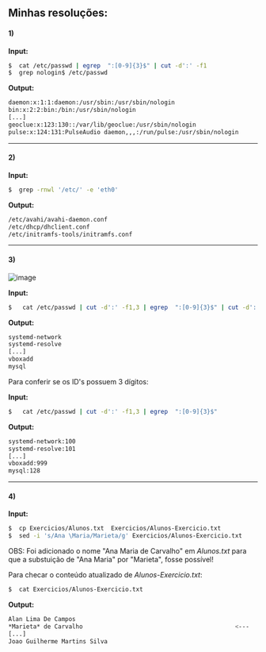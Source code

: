 ## Minhas resoluções:

#### 1)

**Input:**
```bash
$  cat /etc/passwd | egrep  ":[0-9]{3}$" | cut -d':' -f1
$  grep nologin$ /etc/passwd
```
**Output:**
```bash
daemon:x:1:1:daemon:/usr/sbin:/usr/sbin/nologin
bin:x:2:2:bin:/bin:/usr/sbin/nologin
[...]
geoclue:x:123:130::/var/lib/geoclue:/usr/sbin/nologin
pulse:x:124:131:PulseAudio daemon,,,:/run/pulse:/usr/sbin/nologin
```

_______________________________________________________________________________________________________________________________________________________________________

#### 2)

**Input:**
```bash
$  grep -rnwl '/etc/' -e 'eth0'
```
**Output:**
```bash
/etc/avahi/avahi-daemon.conf
/etc/dhcp/dhclient.conf
/etc/initramfs-tools/initramfs.conf
```

_______________________________________________________________________________________________________________________________________________________________________

#### 3)

![image](https://user-images.githubusercontent.com/83923976/187095994-4e9d1e39-3f64-4469-991a-09eba3f9daeb.png)

**Input:**
```bash
$   cat /etc/passwd | cut -d':' -f1,3 | egrep  ":[0-9]{3}$" | cut -d':' -f1
```

**Output:**
```bash
systemd-network
systemd-resolve
[...]
vboxadd
mysql
```
Para conferir se os ID's possuem 3 dígitos:

**Input:**
```bash
$   cat /etc/passwd | cut -d':' -f1,3 | egrep  ":[0-9]{3}$"
```

**Output:**
```bash
systemd-network:100
systemd-resolve:101
[...]
vboxadd:999
mysql:128
```


_______________________________________________________________________________________________________________________________________________________________________

#### 4)

**Input:**
```bash
$  cp Exercicios/Alunos.txt  Exercicios/Alunos-Exercicio.txt
$  sed -i 's/Ana \Maria/Marieta/g' Exercicios/Alunos-Exercicio.txt
```
OBS: Foi adicionado o nome "Ana Maria de Carvalho" em *Alunos.txt* para que a substuição de "Ana Maria" por "Marieta", fosse possível!

Para checar o conteúdo atualizado de *Alunos-Exercicio.txt*:
```bash
$  cat Exercicios/Alunos-Exercicio.txt
```

**Output:**
```bash
Alan Lima De Campos 
*Marieta* de Carvalho                                           <---
[...]
Joao Guilherme Martins Silva 
```